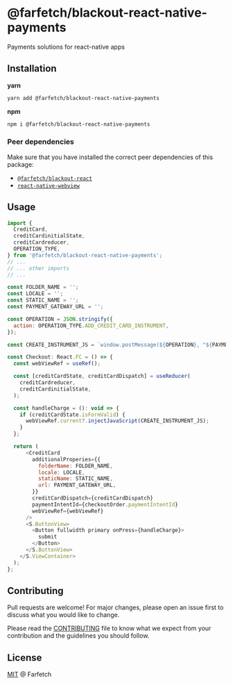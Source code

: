 # @farfetch/blackout-react-native-payments

Payments solutions for react-native apps

## Installation

**yarn**

```sh
yarn add @farfetch/blackout-react-native-payments
```

**npm**

```sh
npm i @farfetch/blackout-react-native-payments
```

### Peer dependencies

Make sure that you have installed the correct peer dependencies of this package:

- [`@farfetch/blackout-react`](https://www.npmjs.com/package/@farfetch/blackout-react)
- [`react-native-webview`](https://www.npmjs.com/package/react-native-webview)

## Usage

```js
import {
  CreditCard,
  creditCardinitialState,
  creditCardreducer,
  OPERATION_TYPE,
} from '@farfetch/blackout-react-native-payments';
// ...
// ... other imports
// ...

const FOLDER_NAME = '';
const LOCALE = '';
const STATIC_NAME = '';
const PAYMENT_GATEWAY_URL = '';

const OPERATION = JSON.stringify({
  action: OPERATION_TYPE.ADD_CREDIT_CARD_INSTRUMENT,
});

const CREATE_INSTRUMENT_JS = `window.postMessage(${OPERATION}, "${PAYMENT_GATEWAY_URL}")`;

const Checkout: React.FC = () => {
  const webViewRef = useRef();

  const [creditCardState, creditCardDispatch] = useReducer(
    creditCardreducer,
    creditCardinitialState,
  );

  const handleCharge = (): void => {
    if (creditCardState.isFormValid) {
      webViewRef.current?.injectJavaScript(CREATE_INSTRUMENT_JS);
    }
  };

  return (
      <CreditCard
        additionalProperies={{
          folderName: FOLDER_NAME,
          locale: LOCALE,
          staticName: STATIC_NAME,
          url: PAYMENT_GATEWAY_URL,
        }}
        creditCardDispatch={creditCardDispatch}
        paymentIntentId={checkoutOrder.paymentIntentId}
        webViewRef={webViewRef}
      />
      <S.ButtonView>
        <Button fullwidth primary onPress={handleCharge}>
          submit
        </Button>
      </S.ButtonView>
    </S.ViewContainer>
  );
};
```

## Contributing

Pull requests are welcome! For major changes, please open an issue first to discuss what you would like to change.

Please read the [CONTRIBUTING](../../CONTRIBUTING.md) file to know what we expect from your contribution and the guidelines you should follow.

## License

[MIT](../../LICENSE) @ Farfetch
